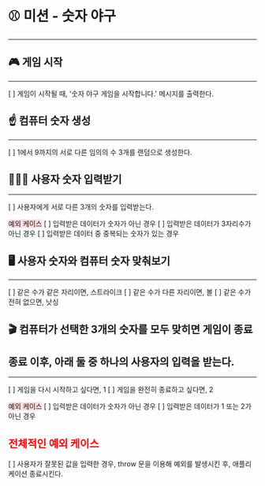 # ⚾️ 미션 - 숫자 야구
---

## 🎮 게임 시작 
---
[ ] 게임이 시작될 때, '숫자 야구 게임을 시작합니다.' 메시지를 출력한다.


## ☝️ 컴퓨터 숫자 생성
---
[ ] 1에서 9까지의 서로 다른 임의의 수 3개를 랜덤으로 생성한다.

## 👩🏻‍💻 사용자 숫자 입력받기
---
[ ] 사용자에게 서로 다른 3개의 숫자를 입력받는다.

<span style='background-color: #ffdce0'>예외 케이스</span>
[ ] 입력받은 데이터가 숫자가 아닌 경우
[ ] 입력받은 데이터가 3자리수가 아닌 경우
[ ] 입력받은 데이터 중 중복되는 숫자가 있는 경우

## 🖥️ 사용자 숫자와 컴퓨터 숫자 맞춰보기
---
[ ] 같은 수가 같은 자리이면, 스트라이크
[ ] 같은 수가 다른 자리이면, 볼
[ ] 같은 수가 전혀 없으면, 낫싱

## 🎬 컴퓨터가 선택한 3개의 숫자를 모두 맞히면 게임이 종료

## 종료 이후, 아래 둘 중 하나의 사용자의 입력을 받는다.
---
[ ] 게임을 다시 시작하고 싶다면, 1
[ ] 게임을 완전히 종료하고 싶다면, 2

<span style='background-color: #ffdce0'>예외 케이스</span>
[ ] 입력받은 데이터가 숫자가 아닌 경우
[ ] 입력받은 데이터가 1 또는 2가 아닌 경우

<span style='color: red'>전체적인 예외 케이스</span>
---
[ ] 사용자가 잘못된 값을 입력한 경우, throw 문을 이용해 예외를 발생시킨 후, 애플리케이션 종료시킨다.